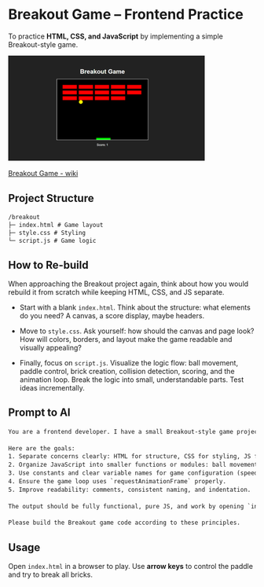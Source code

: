 # Breakout Game – Frontend Practice

To practice **HTML, CSS, and JavaScript** by implementing a simple Breakout-style game.

<img src="./images/breakout screenshot.png" alt="Breakout Screenshot" width="400">

[Breakout Game - wiki](<https://en.wikipedia.org/wiki/Breakout_(video_game)>)

## Project Structure

```
/breakout
├─ index.html # Game layout
├─ style.css # Styling
└─ script.js # Game logic
```

## How to Re-build

When approaching the Breakout project again, think about how you would rebuild it from scratch while keeping HTML, CSS, and JS separate.

- Start with a blank `index.html`. Think about the structure: what elements do you need? A canvas, a score display, maybe headers.

- Move to `style.css`. Ask yourself: how should the canvas and page look? How will colors, borders, and layout make the game readable and visually appealing?

- Finally, focus on `script.js`. Visualize the logic flow: ball movement, paddle control, brick creation, collision detection, scoring, and the animation loop. Break the logic into small, understandable parts. Test ideas incrementally.

## Prompt to AI

```txt
You are a frontend developer. I have a small Breakout-style game project built with vanilla HTML, CSS, and JavaScript. I want to refactor the code to make it cleaner, more modular, and maintainable, while keeping the same functionality.

Here are the goals:
1. Separate concerns clearly: HTML for structure, CSS for styling, JS for game logic.
2. Organize JavaScript into smaller functions or modules: ball movement, paddle control, brick creation, collision detection, score handling.
3. Use constants and clear variable names for game configuration (speed, paddle size, brick layout).
4. Ensure the game loop uses `requestAnimationFrame` properly.
5. Improve readability: comments, consistent naming, and indentation.

The output should be fully functional, pure JS, and work by opening `index.html` in a browser.

Please build the Breakout game code according to these principles.
```

## Usage

Open `index.html` in a browser to play. Use **arrow keys** to control the paddle and try to break all bricks.
